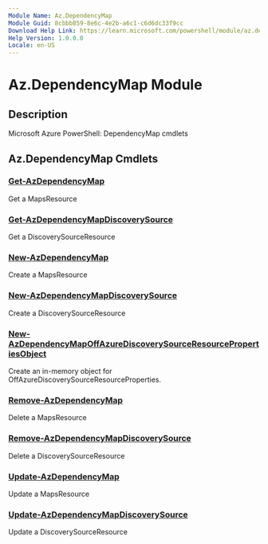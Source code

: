 ```yaml
---
Module Name: Az.DependencyMap
Module Guid: 8cbbb859-8e6c-4e2b-a6c1-c6d6dc33f9cc
Download Help Link: https://learn.microsoft.com/powershell/module/az.dependencymap
Help Version: 1.0.0.0
Locale: en-US
---
```


# Az.DependencyMap Module
## Description
Microsoft Azure PowerShell: DependencyMap cmdlets

## Az.DependencyMap Cmdlets
### [Get-AzDependencyMap](Get-AzDependencyMap.md)
Get a MapsResource

### [Get-AzDependencyMapDiscoverySource](Get-AzDependencyMapDiscoverySource.md)
Get a DiscoverySourceResource

### [New-AzDependencyMap](New-AzDependencyMap.md)
Create a MapsResource

### [New-AzDependencyMapDiscoverySource](New-AzDependencyMapDiscoverySource.md)
Create a DiscoverySourceResource

### [New-AzDependencyMapOffAzureDiscoverySourceResourcePropertiesObject](New-AzDependencyMapOffAzureDiscoverySourceResourcePropertiesObject.md)
Create an in-memory object for OffAzureDiscoverySourceResourceProperties.

### [Remove-AzDependencyMap](Remove-AzDependencyMap.md)
Delete a MapsResource

### [Remove-AzDependencyMapDiscoverySource](Remove-AzDependencyMapDiscoverySource.md)
Delete a DiscoverySourceResource

### [Update-AzDependencyMap](Update-AzDependencyMap.md)
Update a MapsResource

### [Update-AzDependencyMapDiscoverySource](Update-AzDependencyMapDiscoverySource.md)
Update a DiscoverySourceResource

